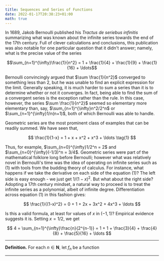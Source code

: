 ```yaml
---
title: Sequences and Series of Functions
date: 2022-01-17T20:38:23+01:00
math: true
---
```


In 1689, Jakob Bernoulli published his *Tractus de seriebus infinitis* summarizing what was known about the infinite series towards the end of the 17th century. Full of clever calculations and conclusions, this publication was also notable for one particular question that it didn't answer; namely, what is the precise value of the series

$$\sum_{n=1}^{\infty}\frac{1}{n^2} = 1 + \frac{1}{4} + \frac{1}{9} + \frac{1}{16} + \ldots$$

Bernoulli convincingly argued that $\sum \frac{1}{n^2}$ converged to something less than $2$, but he was unable to find an explicit expression for the limit. Generally speaking, it is much harder to sum a series than it is to determine whether or not it converges. In fact, being able to find the sum of a convergent series is the exception rather than the rule. In this case, however, the series $\sum \frac{1}{n^2}$ seemed so elementary more elementary than, say, $\sum_{n=1}^{\infty}n^2/2^n$ or $\sum_{n=1}^{\infty}1/n(n+1)$, both of which Bernoulli was able to handle.

Geometric series are the most prominent class of examples that can be readily summed. We have seen that,

$$
\frac{1}{1-x} = 1 + x + x^2 + x^3 + \ldots \tag{1}
$$

Thus, for example, $\sum_{n=0}^{\infty}1/2^n = 2$ and $\sum_{n=0}^{\infty}(-1/3)^n = 3/4$. Geometric series were part of the mathematical folklore long before Bernoulli; however what was relatively novel in Bernoulli's time was the idea of operating on infinite series such as (1) with tools from the budding theory of calculus. For instance, what happens if we take the derivative on each side of the equation (1)? The left side is easy enough - we just get $1/(1-x)^2$. But what about the right side? Adopting a 17th century mindset, a natural way to proceed is to treat the infinite series as a polynomial, albeit of infinite degree. Differentiation across equation (1) in this fashion gives:

$$
\frac{1}{(1-x)^2} = 0 + 1 + 2x + 3x^2 + 4x^3 + \ldots
$$

Is this a valid formula, at least for values of $x$ in $(-1,1)$? Empirical evidence suggests it is. Setting $x = 1/2$, we get

$$
4 = \sum_{n=1}^{\infty}\frac{n}{2^{n-1}} = 1 + 1 + \frac{3}{4} + \frac{4}{8} + \frac{5}{16} + \ldots
$$

---
**Definition.** For each $n \in \mathbf{N}$, let $f_n$ be a function

---